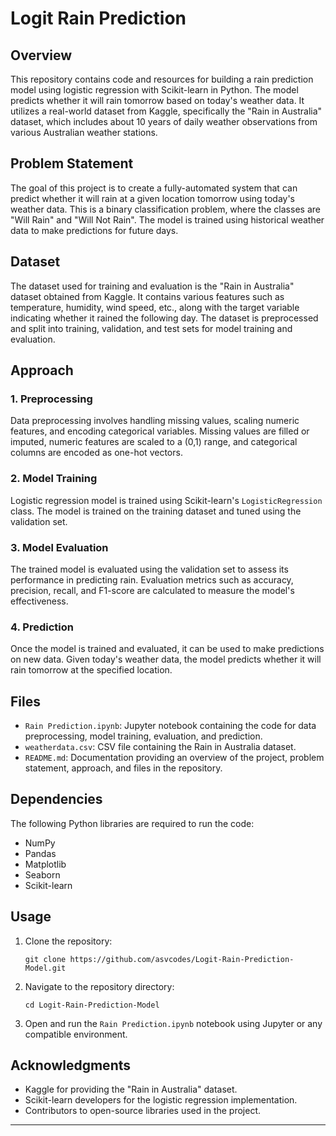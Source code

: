 # Logit Rain Prediction

## Overview

This repository contains code and resources for building a rain prediction model using logistic regression with Scikit-learn in Python. The model predicts whether it will rain tomorrow based on today's weather data. It utilizes a real-world dataset from Kaggle, specifically the "Rain in Australia" dataset, which includes about 10 years of daily weather observations from various Australian weather stations.

## Problem Statement

The goal of this project is to create a fully-automated system that can predict whether it will rain at a given location tomorrow using today's weather data. This is a binary classification problem, where the classes are "Will Rain" and "Will Not Rain". The model is trained using historical weather data to make predictions for future days.

## Dataset

The dataset used for training and evaluation is the "Rain in Australia" dataset obtained from Kaggle. It contains various features such as temperature, humidity, wind speed, etc., along with the target variable indicating whether it rained the following day. The dataset is preprocessed and split into training, validation, and test sets for model training and evaluation.

## Approach

### 1. Preprocessing

Data preprocessing involves handling missing values, scaling numeric features, and encoding categorical variables. Missing values are filled or imputed, numeric features are scaled to a (0,1) range, and categorical columns are encoded as one-hot vectors.

### 2. Model Training

Logistic regression model is trained using Scikit-learn's `LogisticRegression` class. The model is trained on the training dataset and tuned using the validation set.

### 3. Model Evaluation

The trained model is evaluated using the validation set to assess its performance in predicting rain. Evaluation metrics such as accuracy, precision, recall, and F1-score are calculated to measure the model's effectiveness.

### 4. Prediction

Once the model is trained and evaluated, it can be used to make predictions on new data. Given today's weather data, the model predicts whether it will rain tomorrow at the specified location.

## Files

- `Rain Prediction.ipynb`: Jupyter notebook containing the code for data preprocessing, model training, evaluation, and prediction.
- `weatherdata.csv`: CSV file containing the Rain in Australia dataset.
- `README.md`: Documentation providing an overview of the project, problem statement, approach, and files in the repository.

## Dependencies

The following Python libraries are required to run the code:

- NumPy
- Pandas
- Matplotlib
- Seaborn
- Scikit-learn

## Usage

1. Clone the repository:

   ```
   git clone https://github.com/asvcodes/Logit-Rain-Prediction-Model.git
   ```

2. Navigate to the repository directory:

   ```
   cd Logit-Rain-Prediction-Model
   ```

3. Open and run the `Rain Prediction.ipynb` notebook using Jupyter or any compatible environment.

## Acknowledgments

- Kaggle for providing the "Rain in Australia" dataset.
- Scikit-learn developers for the logistic regression implementation.
- Contributors to open-source libraries used in the project.
  
---
